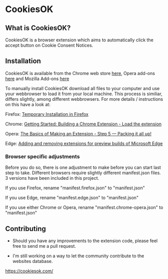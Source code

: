 # CookiesOK

## What is CookiesOK?
CookiesOK is a browser extension which aims to automatically click the accept button on Cookie Consent Notices.

## Installation
CookiesOK is available from the Chrome web store [here](https://chrome.google.com/webstore/detail/cookiesok/afmkbjoakcacgljcdccofbffloabfbni), Opera add-ons [here](https://addons.opera.com/en/extensions/details/cookiesok/) and Mozilla Add-ons [here](https://addons.mozilla.org/nl/firefox/addon/cookiesok/)

To manually install CookiesOK download all files to your computer and use your webbrowser to load it from your local machine.
This process is similiar, differs slightly, among different webbrowsers.
For more details / instructions on this have a look at:

Firefox: [Temporary Installation in Firefox](https://developer.mozilla.org/en-US/Add-ons/WebExtensions/Temporary_Installation_in_Firefox)

Chrome: [Getting Started: Building a Chrome Extension - Load the extension](https://developer.chrome.com/extensions/getstarted#unpacked)

Opera: [The Basics of Making an Extension - Step 5 — Packing it all up!](https://dev.opera.com/extensions/basics/)

Edge: [Adding and removing extensions for preview builds of Microsoft Edge](https://developer.microsoft.com/en-us/microsoft-edge/platform/documentation/extensions/guides/adding-and-removing-extensions/)

### Browser specific adjustments
Before you do so, there is one adjustment to make before you can start last step to take. Different browsers require slightly different manifest.json files. 3 versions have been included in this project.

If you use Firefox, rename "manifest.firefox.json" to "manifest.json"

If you use Edge, rename "manifest.edge.json" to "manifest.json"

If you use either Chrome or Opera, rename "manifest.chrome-opera.json" to "manifest.json"

## Contributing
- Should you have any improvements to the extension code, please feel free to send me a pull request.

- I'm still working on a way to let the community contribute to the websites database.

https://cookiesok.com/
